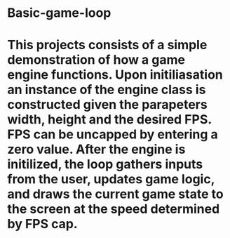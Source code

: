 # Basic-game-loop

# This projects consists of a simple demonstration of how a game engine functions. Upon initiliasation an instance of the engine class is constructed given the parapeters width, height and the desired FPS. FPS can be uncapped by entering a zero value. After the engine is initilized, the loop gathers inputs from the user, updates game logic, and draws the current game state to the screen at the speed determined by FPS cap.
